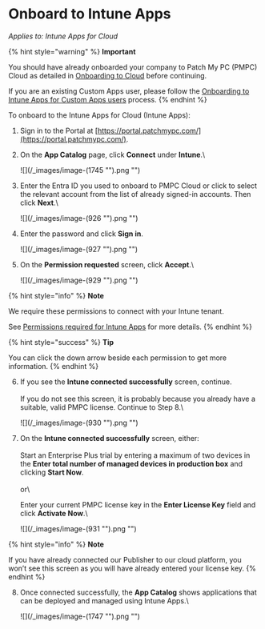 # Onboard to Intune Apps

_Applies to: Intune Apps for Cloud_

{% hint style="warning" %}
**Important**

You should have already onboarded your company to Patch My PC (PMPC) Cloud as detailed in [Onboarding to Cloud](../../onboard-to-cloud.md) before continuing.

If you are an existing Custom Apps user, please follow the [Onboarding to Intune Apps for Custom Apps users](onboard-to-intune-apps-for-custom-apps-users.md) process.
{% endhint %}

To onboard to the Intune Apps for Cloud (Intune Apps):

1. Sign in to the Portal at [https://portal.patchmypc.com/](https://portal.patchmypc.com/).
2.  On the **App Catalog** page, click **Connect** under **Intune**.\


    ![](/_images/image-(1745 "").png "")
3.  Enter the Entra ID you used to onboard to PMPC Cloud or click to select the relevant account from the list of already signed-in accounts. Then click **Next**.\


    ![](/_images/image-(926 "").png "")


4.  Enter the password and click **Sign in**.



    ![](/_images/image-(927 "").png "")


5.  On the **Permission requested** screen, click **Accept**.\


    ![](/_images/image-(929 "").png "")

{% hint style="info" %}
**Note**

We require these permissions to connect with your Intune tenant.

See [Permissions required for Intune Apps](../../cloud-reference/cloud-permissions-reference/permissions-required-for-intune-apps.md) for more details.
{% endhint %}

{% hint style="success" %}
**Tip**

You can click the down arrow beside each permission to get more information.
{% endhint %}

6.  If you see the **Intune connected successfully** screen, continue.\
    \
    If you do not see this screen, it is probably because you already have a suitable, valid PMPC license. Continue to Step 8.\


    ![](/_images/image-(930 "").png "")


7.  On the **Intune connected successfully** screen, either:\
    \
    Start an Enterprise Plus trial by entering a maximum of two devices in the **Enter total number of managed devices in production box** and clicking **Start Now**.\
    \
    or\


    Enter your current PMPC license key in the **Enter License Key** field and click **Activate Now**.\


    ![](/_images/image-(931 "").png "")

{% hint style="info" %}
**Note**

If you have already connected our Publisher to our cloud platform, you won’t see this screen as you will have already entered your license key.
{% endhint %}

8.  Once connected successfully, the **App Catalog** shows applications that can be deployed and managed using Intune Apps.\


    ![](/_images/image-(1747 "").png "")
